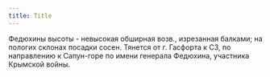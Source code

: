 ```yaml
---
title: Title
---
```


Федюхины высоты - невысокая обширная возв., изрезанная балками; на пологих
склонах посадки сосен. Тянется от г. Гасфорта к СЗ, по направлению к Сапун-горе
по имени генерала Федюхина, участника Крымской войны.
